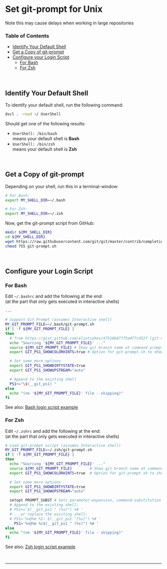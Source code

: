 # Set git-prompt for Unix <!-- omit in toc -->

Note this may cause delays when working in large repositories

### Table of Contents <!-- omit in toc -->
- [Identify Your Default Shell](#identify-your-default-shell)
- [Get a Copy of git-prompt](#get-a-copy-of-git-prompt)
- [Configure your Login Script](#configure-your-login-script)
  - [For Bash](#for-bash)
  - [For Zsh](#for-zsh)

&nbsp;

## Identify Your Default Shell

To identify your default shell, run the following command:

```bash
dscl . -read ~/ UserShell
```

Should get one of the following results:

- `UserShell: /bin/bash` \
  means your default shell is **Bash**
- `UserShell: /bin/zsh` \
  means your default shell is **Zsh**

&nbsp;

## Get a Copy of git-prompt

Depending on your shell, run this in a terminal-window:

```bash
# For Bash:
export MY_SHELL_DIR=~/.bash

# For Zsh:
export MY_SHELL_DIR=~/.zsh
```

Now, get the git-prompt script from GitHub:

```bash
mkdir ${MY_SHELL_DIR}
cd ${MY_SHELL_DIR}
wget https://raw.githubusercontent.com/git/git/master/contrib/completion/git-prompt.sh
chmod 755 git-prompt.sh
```

&nbsp;

## Configure your Login Script

### For Bash

Edit `~/.bashrc` and add the following at the end: \
(at the part that only gets executed in interactive shells)

```bash
...

# Support Git Prompt (assumes Interactive shell)
MY_GIT_PROMPT_FILE=~/.bash/git-prompt.sh
if [ -f ${MY_GIT_PROMPT_FILE} ]
then
  # from https://gist.github.com/eliotsykes/47516b877f5a4f7cd52f (git-aware-bash-prompt.md)
  echo "Sourcing '${MY_GIT_PROMPT_FILE}' ..."
  source ${MY_GIT_PROMPT_FILE} # Show git branch name at command prompt
  export GIT_PS1_SHOWCOLORHINTS=true # Option for git-prompt.sh to show branch name in color

  # Set some more options
  export GIT_PS1_SHOWDIRTYSTATE=true
  export GIT_PS1_SHOWUPSTREAM="auto"

  # Append to the existing shell
  PS1+="\$(__git_ps1) "
else
  echo "(no '${MY_GIT_PROMPT_FILE}' file - skipping)"
fi
```

See also: [Bash login script example](../Unix_Admin/bin/HOME_Dir_Sample/.bashrc)

### For Zsh

Edit `~/.zshrc` and add the following at the end: \
(at the part that only gets executed in interactive shells)

```bash
# Load git-prompt script (assumes Interactive shell)
MY_GIT_PROMPT_FILE=~/.zsh/git-prompt.sh
if [ -f ${MY_GIT_PROMPT_FILE} ]
then
  echo "Sourcing '${MY_GIT_PROMPT_FILE}' ..."
  source ${MY_GIT_PROMPT_FILE}        # Show git branch name at command prompt
  export GIT_PS1_SHOWCOLORHINTS=true  # Option for git-prompt.sh to show branch name in color

  # Set some more options
  export GIT_PS1_SHOWDIRTYSTATE=true
  export GIT_PS1_SHOWUPSTREAM="auto"

  setopt PROMPT_SUBST # Sets parameter-expansion, command-substitution and arithmetic-expansion to be performed in prompts
  # Append to the existing shell:
  # PS1+='$(__git_ps1 " (%s)") %# '
  # ...or replace the existing shell:
  # PS1='%n@%m %1~ $(__git_ps1 "[%s]") %# '
    PS1='%n@%m %c$(__git_ps1 " (%s)") %# '
else
  echo "(no '${MY_GIT_PROMPT_FILE}' file - skipping)"
fi
```

See also: [Zsh login script example](../Unix_Admin/bin/HOME_Dir_Sample/.zshrc)

&nbsp;

---

&nbsp;
